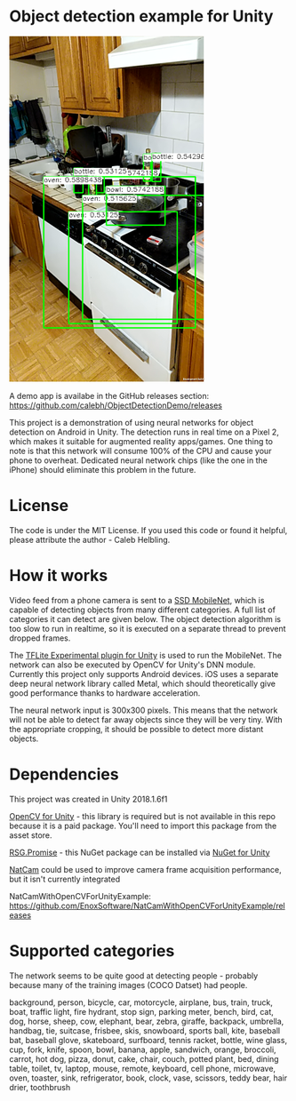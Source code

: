 # Object detection example for Unity

![Detection demo](https://raw.githubusercontent.com/calebh/ObjectDetectionExample/master/screenshot.png)

A demo app is availabe in the GitHub releases section: https://github.com/calebh/ObjectDetectionDemo/releases

This project is a demonstration of using neural networks for object detection on Android in Unity. The detection runs in real time on a Pixel 2, which makes it suitable for augmented reality apps/games. One thing to note is that this network will consume 100% of the CPU and cause your phone to overheat. Dedicated neural network chips (like the one in the iPhone) should eliminate this problem in the future.

# License

The code is under the MIT License. If you used this code or found it helpful, please attribute the author - Caleb Helbling.

# How it works

Video feed from a phone camera is sent to a [SSD MobileNet](https://github.com/tensorflow/models/blob/master/research/object_detection/g3doc/detection_model_zoo.md), which is capable of detecting objects from many different categories. A full list of categories it can detect are given below. The object detection algorithm is too slow to run in realtime, so it is executed on a separate thread to prevent dropped frames.

The [TFLite Experimental plugin for Unity](https://github.com/tensorflow/tensorflow/tree/master/tensorflow/contrib/lite/experimental/examples/unity/TensorFlowLitePlugin) is used to run the MobileNet. The network can also be executed by OpenCV for Unity's DNN module. Currently this project only supports Android devices. iOS uses a separate deep neural network library called Metal, which should theoretically give good performance thanks to hardware acceleration.

The neural network input is 300x300 pixels. This means that the network will not be able to detect far away objects since they will be very tiny. With the appropriate cropping, it should be possible to detect more distant objects.

# Dependencies

This project was created in Unity 2018.1.6f1

[OpenCV for Unity](https://assetstore.unity.com/packages/tools/integration/opencv-for-unity-21088) - this library is required but is not available in this repo because it is a paid package. You'll need to import this package from the asset store.

[RSG.Promise](https://www.nuget.org/packages/RSG.Promise/) - this NuGet package can be installed via [NuGet for Unity](https://assetstore.unity.com/packages/tools/utilities/nuget-for-unity-104640)

[NatCam](https://assetstore.unity.com/packages/tools/integration/natcam-webcam-api-52154) could be used to improve camera frame acquisition performance, but it isn't currently integrated

NatCamWithOpenCVForUnityExample: https://github.com/EnoxSoftware/NatCamWithOpenCVForUnityExample/releases

# Supported categories

The network seems to be quite good at detecting people - probably because many of the training images (COCO Datset) had people.

background, person, bicycle, car, motorcycle, airplane, bus, train, truck, boat, traffic light, fire hydrant, stop sign, parking meter, bench, bird, cat, dog, horse, sheep, cow, elephant, bear, zebra, giraffe, backpack, umbrella, handbag, tie, suitcase, frisbee, skis, snowboard, sports ball, kite, baseball bat, baseball glove, skateboard, surfboard, tennis racket, bottle, wine glass, cup, fork, knife, spoon, bowl, banana, apple, sandwich, orange, broccoli, carrot, hot dog, pizza, donut, cake, chair, couch, potted plant, bed, dining table, toilet, tv, laptop, mouse, remote, keyboard, cell phone, microwave, oven, toaster, sink, refrigerator, book, clock, vase, scissors, teddy bear, hair drier, toothbrush